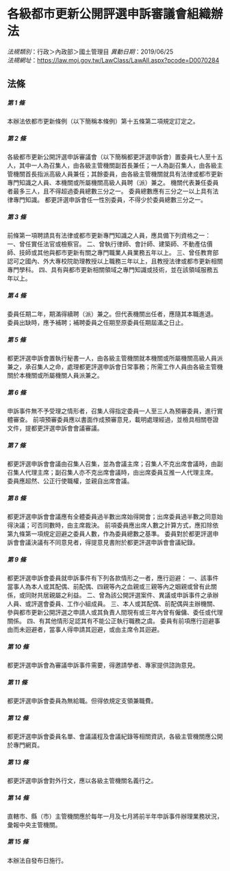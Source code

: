 # 各級都市更新公開評選申訴審議會組織辦法

*法規類別*：行政＞內政部＞國土管理目
*異動日期*：2019/06/25  
*法規網址*：https://law.moj.gov.tw/LawClass/LawAll.aspx?pcode=D0070284



## 法條
##### 第 1 條
本辦法依都市更新條例（以下簡稱本條例）第十五條第二項規定訂定之。

##### 第 2 條
各級都市更新公開評選申訴審議會（以下簡稱都更評選申訴會）置委員七人至十五人，其中一人為召集人，由各級主管機關副首長兼任；一人為副召集人，由各級主管機關首長指派高級人員兼任；其餘委員，由各級主管機關就具有法律或都市更新專門知識之人員、本機關或所屬機關高級人員聘（派）兼之。
機關代表兼任委員者最多三人，且不得超過委員總數三分之一。
委員總數應有三分之一以上具有法律專門知識。
都更評選申訴會任一性別委員，不得少於委員總數三分之一。

##### 第 3 條
前條第一項聘請具有法律或都市更新專門知識之人員，應具備下列資格之一：
一、曾任實任法官或檢察官。
二、曾執行律師、會計師、建築師、不動產估價師、技師或其他與都市更新有關之專門職業人員業務五年以上。
三、曾任教育部認可之國內、外大專校院助理教授以上職務三年以上，且教授法律或都市更新相關專門學科。
四、具有與都市更新相關領域之專門知識或技術，並在該領域服務五年以上。

##### 第 4 條
委員任期二年，期滿得續聘（派）兼之。但代表機關出任者，應隨其本職進退。
委員出缺時，應予補聘；補聘委員之任期至原委員任期屆滿之日止。

##### 第 5 條
都更評選申訴會置執行秘書一人，由各級主管機關就本機關或所屬機關高級人員派兼之，承召集人之命，處理都更評選申訴會日常事務；所需工作人員由各級主管機關於本機關或所屬機關人員派兼之。

##### 第 6 條
申訴事件無不予受理之情形者，召集人得指定委員一人至三人為預審委員，進行實體審查。
前項預審委員應以書面作成預審意見，載明處理經過，並檢具相關卷證文件，提都更評選申訴會會議審議。

##### 第 7 條
都更評選申訴會會議由召集人召集，並為會議主席；召集人不克出席會議時，由副召集人代理主席；副召集人亦不克出席會議時，由出席委員互推一人代理主席。
委員應超然、公正行使職權，並親自出席會議。

##### 第 8 條
都更評選申訴會會議應有全體委員過半數出席始得開會；出席委員過半數之同意始得決議；可否同數時，由主席裁決。
前項委員應出席人數之計算方式，應扣除依第九條第一項規定迴避之委員人數，作為委員總數之基準。
委員對於都更評選申訴會會議決議有不同意見者，得提意見書附於都更評選申訴會會議紀錄。

##### 第 9 條
都更評選申訴會委員就申訴事件有下列各款情形之一者，應行迴避：
一、該事件當事人為本人或其配偶、前配偶、四親等內之血親或三親等內之姻親或曾有此關係，或同財共居親屬之利益。
二、曾為該公開評選案件、異議或申訴事件之承辦人員、或評選會委員、工作小組成員。
三、本人或其配偶、前配偶與主辦機關、參與都市更新公開評選之申請人或其負責人間現有或三年內曾有僱傭、委任或代理關係。
四、有其他情形足認其有不能公正執行職務之虞。
委員有前項應行迴避事由而未迴避者，當事人得申請其迴避，或由主席令其迴避。

##### 第 10 條
都更評選申訴會為審議申訴事件需要，得邀請學者、專家提供諮詢意見。

##### 第 11 條
都更評選申訴會委員為無給職。但得依規定支領兼職費。

##### 第 12 條
都更評選申訴會委員名單、會議議程及會議紀錄等相關資訊，各級主管機關應公開於專門網頁。

##### 第 13 條
都更評選申訴會對外行文，應以各級主管機關名義行之。

##### 第 14 條
直轄市、縣（市）主管機關應於每年一月及七月將前半年申訴事件辦理業務狀況，彙報中央主管機關。

##### 第 15 條
本辦法自發布日施行。


